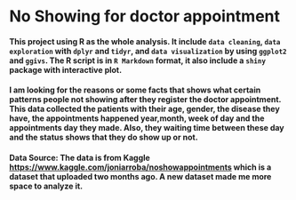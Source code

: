 # No Showing for doctor appointment
#### This project using R as the whole analysis. It include `data cleaning`, `data exploration` with `dplyr` and `tidyr`, and `data visualization` by using `ggplot2` and `ggivs`. The R script is in `R Markdown` format, it also include a `shiny` package with interactive plot. 

#### I am looking for the reasons or some facts that shows what certain patterns people not showing after they register the doctor appointment. This data collected the patients with their age, gender, the disease they have, the appointments happened year,month, week of day and the appointments day they made. Also, they waiting time between these day and the status shows that they do show up or not.

#### Data Source: The data is from Kaggle https://www.kaggle.com/joniarroba/noshowappointments which is a dataset that uploaded two months ago. A new dataset made me more space to analyze it. 
